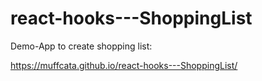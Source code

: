 # react-hooks---ShoppingList

Demo-App to create shopping list:

https://muffcata.github.io/react-hooks---ShoppingList/
